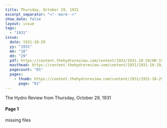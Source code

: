 ```yaml
---
title: Thursday, October 29, 1931
excerpt_separator: "<!--more-->"
show_date: false
layout: issue
tags:
  - "1931"
issue:
  date: 1931-10-29
  yy: "1931"
  mm: "10"
  dd: "29"
  pdf: https://content.thehydroreview.com/content/1931/1931-10-29/HR-1931-10-29.pdf
  masthead: https://content.thehydroreview.com/content/1931/1931-10-29/masthead/HR-1931-10-29.jpg
  pagecount: "01"
  pages:
    - thumb: https://content.thehydroreview.com/content/1931/1931-10-29/thumbnails/HR-1931-10-29-01.jpg
      page: "01"
---
```


The Hydro Review from Thursday, October 29, 1931

<!--more-->

<h4>Page 1</h4>
<p>missing files</p>
